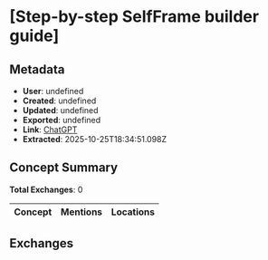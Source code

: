 # \[Step-by-step SelfFrame builder guide\]

## Metadata

- **User**: undefined
- **Created**: undefined
- **Updated**: undefined
- **Exported**: undefined
- **Link**: [ChatGPT](undefined)
- **Extracted**: 2025-10-25T18:34:51.098Z

## Concept Summary

**Total Exchanges**: 0

| Concept | Mentions | Locations |
|---------|----------|----------|

## Exchanges

